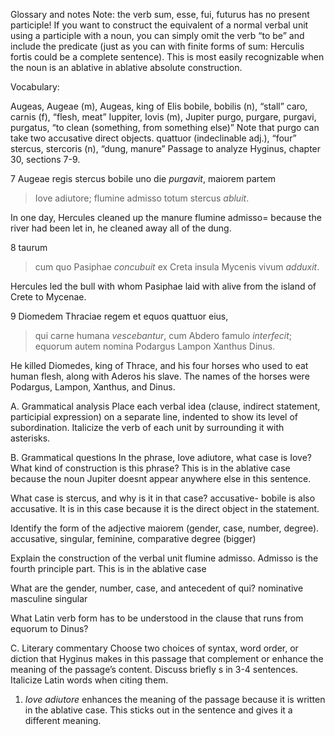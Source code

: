 Glossary and notes
Note: the verb sum, esse, fui, futurus has no present participle! If you want to construct the equivalent of a normal verbal unit using a participle with a noun, you can simply omit the verb “to be” and include the predicate (just as you can with finite forms of sum: Herculis fortis could be a complete sentence). This is most easily recognizable when the noun is an ablative in ablative absolute construction.

Vocabulary:

Augeas, Augeae (m), Augeas, king of Elis
bobile, bobilis (n), “stall”
caro, carnis (f), “flesh, meat”
Iuppiter, Iovis (m), Jupiter
purgo, purgare, purgavi, purgatus, “to clean (something, from something else)” Note that purgo can take two accusative direct objects.
quattuor (indeclinable adj.), “four”
stercus, stercoris (n), “dung, manure”
Passage to analyze
Hyginus, chapter 30, sections 7-9.


7 Augeae regis stercus bobile uno die *purgavit*, 
maiorem partem 
> Iove adiutore; 
> flumine admisso 
totum stercus *abluit*.
 
In one day, Hercules cleaned up the manure 
flumine admisso= 
because the river had been let in, he cleaned away all of the dung. 

8 taurum 
> cum quo Pasiphae *concubuit* 
ex Creta insula Mycenis vivum *adduxit*.

Hercules led the bull with whom Pasiphae laid with alive from the island of Crete to Mycenae.

9 Diomedem Thraciae regem et equos quattuor eius, 
> qui carne humana *vescebantur*, 
cum Abdero famulo *interfecit*; 
equorum autem nomina Podargus Lampon Xanthus Dinus.

He killed Diomedes, king of Thrace, and his four horses who used to eat human flesh, along with Aderos his slave. The names of the horses were Podargus, Lampon, Xanthus, and Dinus.  

A. Grammatical analysis
Place each verbal idea (clause, indirect statement, participial expression) on a separate line, indented to show its level of subordination. Italicize the verb of each unit by surrounding it with asterisks.

B. Grammatical questions
In the phrase, Iove adiutore, what case is Iove? What kind of construction is this phrase? This is in the ablative case because the noun Jupiter doesnt appear anywhere else in this sentence.

What case is stercus, and why is it in that case? accusative- bobile is also accusative. It is in this case because it is the direct object in the statement.

Identify the form of the adjective maiorem (gender, case, number, degree). accusative, singular, feminine, comparative degree (bigger) 

Explain the construction of the verbal unit flumine admisso. Admisso is the fourth principle part. This is in the ablative case 

What are the gender, number, case, and antecedent of qui? nominative masculine singular 

What Latin verb form has to be understood in the clause that runs from equorum to Dinus? 

C. Literary commentary
Choose two choices of syntax, word order, or diction that Hyginus makes in this passage that complement or enhance the meaning of the passage’s content. Discuss briefly s in 3-4 sentences. Italicize Latin words when citing them.

1) *Iove adiutore* enhances the meaning of the passage because it is written in the ablative case. This sticks out in the sentence and gives it a different meaning.


